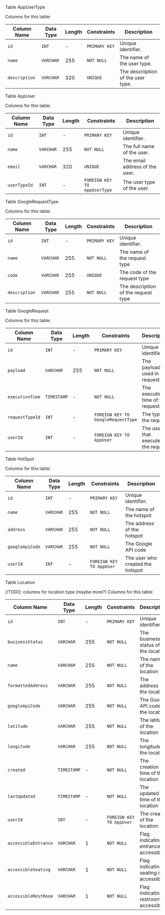 

Table AppUserType

Columns for this table:

| **Column Name** | **Data Type** | **Length** | **Constraints** | **Description**                     |
|-----------------|---------------|------------|-----------------|-------------------------------------|
| `id`            | `INT`         | -          | `PRIMARY KEY`   | Unique identifier.                  |
| `name`          | `VARCHAR`     | 255        | `NOT NULL`      | The name of the user type.          |
| `description`   | `VARCHAR`     | 320        | `UNIQUE`        | The descriiption of the user type.  |


Table AppUser

Columns for this table:

| **Column Name** | **Data Type** | **Length** | **Constraints**              | **Description**                |
|-----------------|---------------|------------|------------------------------|--------------------------------|
| `id`            | `INT`         | -          | `PRIMARY KEY`                | Unique identifier.             |
| `name`          | `VARCHAR`     | 255        | `NOT NULL`                   | The full name of the user.     |
| `email`         | `VARCHAR`     | 320        | `UNIQUE`                     | The email address of the user. |
| `userTypeId`    | `INT`         | -          | `FOREIGN KEY TO AppUserType` | The user type of the user.     |


Table GoogleRequestType

Columns for this table:

| **Column Name** | **Data Type** | **Length** | **Constraints**  | **Description**                     |
|-----------------|---------------|------------|------------------|-------------------------------------|
| `id`            | `INT`         | -          | `PRIMARY KEY`    | Unique identifier.                  |
| `name`          | `VARCHAR`     | 255        | `NOT NULL`       | The name of the request type        |
| `code`          | `VARCHAR`     | 255        | `UNIQUE`         | The code of the request type        |
| `description`   | `VARCHAR`     | 255        | `NOT NULL`       | The description of the request type | 


Table GoogleRequest

Columns for this table:

| **Column Name** | **Data Type** | **Length** | **Constraints**                    | **Description**                    |
|-----------------|---------------|------------|------------------------------------|------------------------------------|
| `id`            | `INT`         | -          | `PRIMARY KEY`                      | Unique identifier.                 |
| `payload`       | `VARCHAR`     | 255        | `NOT NULL`                         | The payload used in this request   |
| `executionTime` | `TIMESTAMP`   | -          | `NOT NULL`                         | The execution time of the request  |
| `requestTypeId` | `INT`         | -          | `FOREIGN KEY TO GoogleRequestType` | The type of the request            |
| `userId`        | `INT`         | -          | `FOREIGN KEY TO AppUser`           | The user that executed the request |


Table HotSpot

Columns for this table:

| **Column Name** | **Data Type** | **Length** | **Constraints**          | **Description**                  |
|-----------------|---------------|------------|--------------------------|----------------------------------|
| `id`            | `INT`         | -          | `PRIMARY KEY`            | Unique identifier.               |
| `name`          | `VARCHAR`     | 255        | `NOT NULL`               | The name of the hotspot          |
| `address`       | `VARCHAR`     | 255        | `NOT NULL`               | The address of the hotspot       |
| `googleApiCode` | `VARCHAR`     | 255        | `NOT NULL`               | The Google API code              |
| `userId`        | `INT`         | -          | `FOREIGN KEY TO AppUser` | The user who created the hotspot |


Table Location

//TODO: columns for location type (maybe more?)
Columns for this table:

| **Column Name**      | **Data Type** | **Length** | **Constraints**          | **Description**                           |
|----------------------|---------------|------------|--------------------------|-------------------------------------------|
| `id`                 | `INT`         | -          | `PRIMARY KEY`            | Unique identifier.                        |
| `businessStatus`     | `VARCHAR`     | 255        | `NOT NULL`               | The business status of the location       |
| `name`               | `VARCHAR`     | 255        | `NOT NULL`               | The name of the location                  |
| `formattedAddress`   | `VARCHAR`     | 255        | `NOT NULL`               | The address of the location               |
| `googleApiCode`      | `VARCHAR`     | 255        | `NOT NULL`               | The Google API code of the location       |
| `latitude`           | `VARCHAR`     | 255        | `NOT NULL`               | The latitude of the location              |
| `longitude`          | `VARCHAR`     | 255        | `NOT NULL`               | The longitude of the location             |
| `created`            | `TIMESTAMP`   | -          | `NOT NULL`               | The creation time of the location         |
| `lastUpdated`        | `TIMESTAMP`   | -          | `NOT NULL`               | The updated time of the location          |
| `userId`             | `INT`         | -          | `FOREIGN KEY TO AppUser` | The creator of the location               |
| `accessibleEntrance` | `VARCHAR`     | 1          | `NOT NULL`               | Flag indicating if entrance is accessible |
| `accessibleSeating`  | `VARCHAR`     | 1          | `NOT NULL`               | Flag indicating if seating is accessible  |
| `accessibleRestRoom` | `VARCHAR`     | 1          | `NOT NULL`               | Flag indicating if restroom is accessible |




